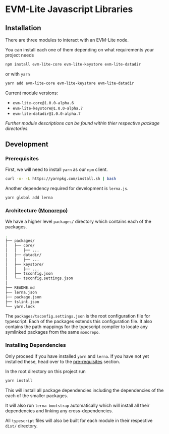 # EVM-Lite Javascript Libraries

## Installation

There are three modules to interact with an EVM-Lite node.

You can install each one of them depending on what requirements your project needs

```bash
npm install evm-lite-core evm-lite-keystore evm-lite-datadir
```

or with `yarn`

```bash
yarn add evm-lite-core evm-lite-keystore evm-lite-datadir
```

Current module versions:

-   `evm-lite-core@1.0.0-alpha.6`
-   `evm-lite-keystore@1.0.0-alpha.7`
-   `evm-lite-datadir@1.0.0-alpha.7`

_Further module descriptions can be found within thier respective package directories._

## Development

### Prerequisites

First, we will need to install `yarn` as our `npm` client.

```bash
curl -o- -L https://yarnpkg.com/install.sh | bash
```

Another dependency required for development is `lerna.js`.

```bash
yarn global add lerna
```

### Architecture ([Monorepo](https://en.wikipedia.org/wiki/Monorepo))

We have a higher level `packages/` directory which contains each of the packages.

```bash
.
├── packages/
│   ├── core/
│   │   ├── ...
│   ├── datadir/
│   │   ├── ...
│   ├── keystore/
│   │   ├── ...
│   ├── tsconfig.json
│   └── tsconfig.settings.json
│
├── README.md
├── lerna.json
├── package.json
├── tslint.json
└── yarn.lock
```

The `packages/tsconfig.settings.json` is the root configuration file for typescript. Each of the packages extends this configuration file. It also contains the path mappings for the typescript compiler to locate any symlinked packages from the same `monorepo`.

### Installing Dependencies

Only proceed if you have installed `yarn` and `lerna`. If you have not yet installed these, head over to the [pre-requisites](#Prerequisites) section.

In the root directory on this project run

```bash
yarn install
```

This will install all package dependencies including the dependencies of the each of the smaller packages.

It will also run `lerna bootstrap` automatically which will install all their dependencies and linking any cross-dependencies.

All `typescript` files will also be built for each module in their respective `dist/` directory.
